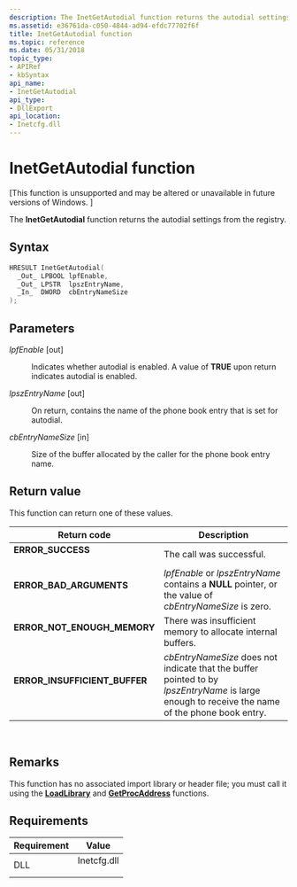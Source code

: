 ```yaml
---
description: The InetGetAutodial function returns the autodial settings from the registry.
ms.assetid: e36761da-c050-4844-ad94-efdc77702f6f
title: InetGetAutodial function
ms.topic: reference
ms.date: 05/31/2018
topic_type: 
- APIRef
- kbSyntax
api_name: 
- InetGetAutodial
api_type: 
- DllExport
api_location: 
- Inetcfg.dll
---
```


# InetGetAutodial function

\[This function is unsupported and may be altered or unavailable in future versions of Windows. \]

The **InetGetAutodial** function returns the autodial settings from the registry.

## Syntax


```C++
HRESULT InetGetAutodial(
  _Out_ LPBOOL lpfEnable,
  _Out_ LPSTR  lpszEntryName,
  _In_  DWORD  cbEntryNameSize
);
```



## Parameters

<dl> <dt>

*lpfEnable* \[out\]
</dt> <dd>

Indicates whether autodial is enabled. A value of **TRUE** upon return indicates autodial is enabled.

</dd> <dt>

*lpszEntryName* \[out\]
</dt> <dd>

On return, contains the name of the phone book entry that is set for autodial.

</dd> <dt>

*cbEntryNameSize* \[in\]
</dt> <dd>

Size of the buffer allocated by the caller for the phone book entry name.

</dd> </dl>

## Return value

This function can return one of these values.



| Return code                                                                                                | Description                                                                                                                                               |
|------------------------------------------------------------------------------------------------------------|-----------------------------------------------------------------------------------------------------------------------------------------------------------|
| <dl> <dt>**ERROR\_SUCCESS**</dt> </dl>              | The call was successful.<br/>                                                                                                                       |
| <dl> <dt>**ERROR\_BAD\_ARGUMENTS**</dt> </dl>       | *lpfEnable* or *lpszEntryName* contains a **NULL** pointer, or the value of *cbEntryNameSize* is zero.<br/>                                         |
| <dl> <dt>**ERROR\_NOT\_ENOUGH\_MEMORY**</dt> </dl>  | There was insufficient memory to allocate internal buffers.<br/>                                                                                    |
| <dl> <dt>**ERROR\_INSUFFICIENT\_BUFFER**</dt> </dl> | *cbEntryNameSize* does not indicate that the buffer pointed to by *lpszEntryName* is large enough to receive the name of the phone book entry.<br/> |



 

## Remarks

This function has no associated import library or header file; you must call it using the [**LoadLibrary**](/windows/win32/api/libloaderapi/nf-libloaderapi-loadlibrarya) and [**GetProcAddress**](/windows/win32/api/libloaderapi/nf-libloaderapi-getprocaddress) functions.

## Requirements



| Requirement | Value |
|----------------|----------------------------------------------------------------------------------------|
| DLL<br/> | <dl> <dt>Inetcfg.dll</dt> </dl> |



 

 
